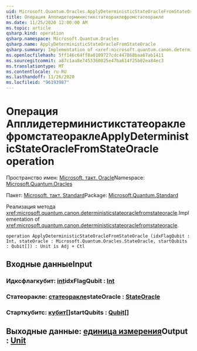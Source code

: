 ```yaml
---
uid: Microsoft.Quantum.Oracles.ApplyDeterministicStateOracleFromStateOracle
title: Операция Апплидетерминистикстатеораклефромстатеоракле
ms.date: 11/25/2020 12:00:00 AM
ms.topic: article
qsharp.kind: operation
qsharp.namespace: Microsoft.Quantum.Oracles
qsharp.name: ApplyDeterministicStateOracleFromStateOracle
qsharp.summary: Implementation of <xref:microsoft.quantum.canon.deterministicstateoraclefromstateoracle>.
ms.openlocfilehash: 5ff146c64ff8a0109727cdc447868baa67ab1411
ms.sourcegitcommit: a87c1aa8e7453360025e47ba614f25b02ea84ec3
ms.translationtype: MT
ms.contentlocale: ru-RU
ms.lasthandoff: 11/26/2020
ms.locfileid: "96193987"
---
```

# <a name="applydeterministicstateoraclefromstateoracle-operation"></a><span data-ttu-id="1a865-102">Операция Апплидетерминистикстатеораклефромстатеоракле</span><span class="sxs-lookup"><span data-stu-id="1a865-102">ApplyDeterministicStateOracleFromStateOracle operation</span></span>

<span data-ttu-id="1a865-103">Пространство имен: [Microsoft. такт. Oracle](xref:Microsoft.Quantum.Oracles)</span><span class="sxs-lookup"><span data-stu-id="1a865-103">Namespace: [Microsoft.Quantum.Oracles](xref:Microsoft.Quantum.Oracles)</span></span>

<span data-ttu-id="1a865-104">Пакет: [Microsoft. такт. Standard](https://nuget.org/packages/Microsoft.Quantum.Standard)</span><span class="sxs-lookup"><span data-stu-id="1a865-104">Package: [Microsoft.Quantum.Standard](https://nuget.org/packages/Microsoft.Quantum.Standard)</span></span>


<span data-ttu-id="1a865-105">Реализация метода <xref:microsoft.quantum.canon.deterministicstateoraclefromstateoracle>.</span><span class="sxs-lookup"><span data-stu-id="1a865-105">Implementation of <xref:microsoft.quantum.canon.deterministicstateoraclefromstateoracle>.</span></span>

```qsharp
operation ApplyDeterministicStateOracleFromStateOracle (idxFlagQubit : Int, stateOracle : Microsoft.Quantum.Oracles.StateOracle, startQubits : Qubit[]) : Unit is Adj + Ctl
```


## <a name="input"></a><span data-ttu-id="1a865-106">Входные данные</span><span class="sxs-lookup"><span data-stu-id="1a865-106">Input</span></span>

### <a name="idxflagqubit--int"></a><span data-ttu-id="1a865-107">Идксфлагкубит: [int](xref:microsoft.quantum.lang-ref.int)</span><span class="sxs-lookup"><span data-stu-id="1a865-107">idxFlagQubit : [Int](xref:microsoft.quantum.lang-ref.int)</span></span>




### <a name="stateoracle--stateoracle"></a><span data-ttu-id="1a865-108">Статеоракле: [статеоракле](xref:Microsoft.Quantum.Oracles.StateOracle)</span><span class="sxs-lookup"><span data-stu-id="1a865-108">stateOracle : [StateOracle](xref:Microsoft.Quantum.Oracles.StateOracle)</span></span>




### <a name="startqubits--qubit"></a><span data-ttu-id="1a865-109">Старткубитс: [кубит](xref:microsoft.quantum.lang-ref.qubit)[]</span><span class="sxs-lookup"><span data-stu-id="1a865-109">startQubits : [Qubit](xref:microsoft.quantum.lang-ref.qubit)[]</span></span>





## <a name="output--unit"></a><span data-ttu-id="1a865-110">Выходные данные: [единица измерения](xref:microsoft.quantum.lang-ref.unit)</span><span class="sxs-lookup"><span data-stu-id="1a865-110">Output : [Unit](xref:microsoft.quantum.lang-ref.unit)</span></span>

